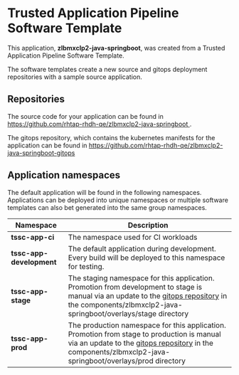 # Trusted Application Pipeline Software Template

This application, **zlbmxclp2-java-springboot**, was created from a Trusted Application Pipeline Software Template.

The software templates create a new source and gitops deployment repositories with a sample source application. 

## Repositories

The source code for your application can be found in [https://github.com/rhtap-rhdh-qe/zlbmxclp2-java-springboot ](https://github.com/rhtap-rhdh-qe/zlbmxclp2-java-springboot ).
 
The gitops repository, which contains the kubernetes manifests for the application can be found in 
[https://github.com/rhtap-rhdh-qe/zlbmxclp2-java-springboot-gitops ](https://github.com/rhtap-rhdh-qe/zlbmxclp2-java-springboot-gitops ) 

## Application namespaces 

The default application will be found in the following namespaces. Applications can be deployed into unique namespaces or multiple software templates can also bet generated into the same group namespaces.  

|  Namespace   |  Description   |  
| -------- | -------- |
| **tssc-app-ci** | The namespace used for CI workloads |
| **tssc-app-development** | The default application during development. Every build will be deployed to this namespace for testing. |
| **tssc-app-stage** | The staging namespace for this application. Promotion from development to stage is manual via an update to the [gitops repository](https://github.com/rhtap-rhdh-qe/zlbmxclp2-java-springboot-gitops ) in the components/zlbmxclp2-java-springboot/overlays/stage directory |
| **tssc-app-prod** | The production namespace for this application. Promotion from stage to production is manual via an update to the [gitops repository](https://github.com/rhtap-rhdh-qe/zlbmxclp2-java-springboot-gitops ) in the components/zlbmxclp2-java-springboot/overlays/prod directory |